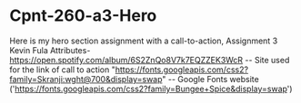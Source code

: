 # Cpnt-260-a3-Hero
Here is my hero section assignment with a call-to-action, Assignment 3
Kevin Fula
Attributes-https://open.spotify.com/album/6S2ZnQo8V7k7EQZZEK3WcR -- Site used for the link of call to action
"https://fonts.googleapis.com/css2?family=Skranji:wght@700&display=swap"  -- Google Fonts website
('https://fonts.googleapis.com/css2?family=Bungee+Spice&display=swap')
